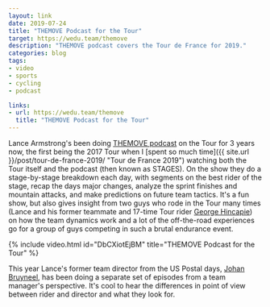 ```yaml
---
layout: link
date: 2019-07-24
title: "THEMOVE Podcast for the Tour"
target: https://wedu.team/themove
description: "THEMOVE podcast covers the Tour de France for 2019."
categories: blog
tags:
- video
- sports
- cycling
- podcast

links:
- url: https://wedu.team/themove
  title: "THEMOVE Podcast for the Tour"
---
```


Lance Armstrong's been doing [THEMOVE podcast](https://wedu.team/themove "THEMOVE") on the Tour for 3 years now, the first being the 2017 Tour when I [spent so much time]({{ site.url }}/post/tour-de-france-2019/ "Tour de France 2019") watching both the Tour itself and the podcast (then known as STAGES). On the show they do a stage-by-stage breakdown each day, with segments on the best rider of the stage, recap the days major changes, analyze the sprint finishes and mountain attacks, and make predictions on future team tactics. It's a fun show, but also gives insight from two guys who rode in the Tour many times (Lance and his former teammate and 17-time Tour rider [George Hincapie](https://en.wikipedia.org/wiki/George_Hincapie "George Hincapie")) on how the team dynamics work and a lot of the off-the-road experiences go for a group of guys competing in such a brutal endurance event.

{% include video.html id="DbCXiotEjBM" title="THEMOVE Podcast for the Tour" %}

This year Lance's former team director from the US Postal days, [Johan Bruyneel](https://en.wikipedia.org/wiki/Johan_Bruyneel "Johan Bruyneel"), has been doing a separate set of episodes from a team manager's perspective. It's cool to hear the differences in point of view between rider and director and what they look for.
